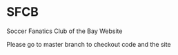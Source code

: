 # SFCB
Soccer Fanatics Club of the Bay Website

Please go to master branch to checkout code and the site
